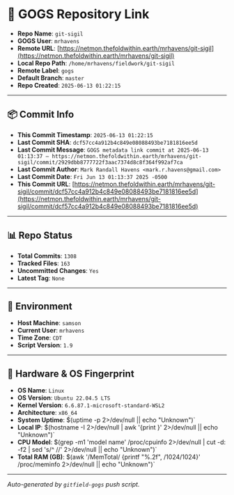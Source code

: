 # 🔗 GOGS Repository Link

- **Repo Name**: `git-sigil`
- **GOGS User**: `mrhavens`
- **Remote URL**: [https://netmon.thefoldwithin.earth/mrhavens/git-sigil](https://netmon.thefoldwithin.earth/mrhavens/git-sigil)
- **Local Repo Path**: `/home/mrhavens/fieldwork/git-sigil`
- **Remote Label**: `gogs`
- **Default Branch**: `master`
- **Repo Created**: `2025-06-13 01:22:15`

---

## 📦 Commit Info

- **This Commit Timestamp**: `2025-06-13 01:22:15`
- **Last Commit SHA**: `dcf57cc4a912b4c849e08088493be7181816ee5d`
- **Last Commit Message**: `GOGS metadata link commit at 2025-06-13 01:13:37 — https://netmon.thefoldwithin.earth/mrhavens/git-sigil/commit/2929dbb8777722f3aac7374d8c8f364f992af7ca`
- **Last Commit Author**: `Mark Randall Havens <mark.r.havens@gmail.com>`
- **Last Commit Date**: `Fri Jun 13 01:13:37 2025 -0500`
- **This Commit URL**: [https://netmon.thefoldwithin.earth/mrhavens/git-sigil/commit/dcf57cc4a912b4c849e08088493be7181816ee5d](https://netmon.thefoldwithin.earth/mrhavens/git-sigil/commit/dcf57cc4a912b4c849e08088493be7181816ee5d)

---

## 📊 Repo Status

- **Total Commits**: `1308`
- **Tracked Files**: `163`
- **Uncommitted Changes**: `Yes`
- **Latest Tag**: `None`

---

## 🧭 Environment

- **Host Machine**: `samson`
- **Current User**: `mrhavens`
- **Time Zone**: `CDT`
- **Script Version**: `1.9`

---

## 🧬 Hardware & OS Fingerprint

- **OS Name**: `Linux`
- **OS Version**: `Ubuntu 22.04.5 LTS`
- **Kernel Version**: `6.6.87.1-microsoft-standard-WSL2`
- **Architecture**: `x86_64`
- **System Uptime**: $(uptime -p 2>/dev/null || echo "Unknown")`
- **Local IP**: $(hostname -I 2>/dev/null | awk '{print }' 2>/dev/null || echo "Unknown")`
- **CPU Model**: $(grep -m1 'model name' /proc/cpuinfo 2>/dev/null | cut -d: -f2 | sed 's/^ //' 2>/dev/null || echo "Unknown")`
- **Total RAM (GB)**: $(awk '/MemTotal/ {printf "%.2f", /1024/1024}' /proc/meminfo 2>/dev/null || echo "Unknown")`

---

_Auto-generated by `gitfield-gogs` push script._

